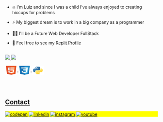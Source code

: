- 🔥 I'm Luiz and since I was a child I've always enjoyed to creating hiccups for problems

- ⚡ My biggest dream is to work in a big company as a programmer

- 👨‍💻 I'll be a Future Web Developer FullStack

- 🚀 Feel free to see my <a href="https://replit.com/@luizhenrique010">Replit Profile</a>

<br>

<div style="display: inline_block">
  <a href="https://github.com/luizhenrique0101">
  <img height="180em" src="https://github-readme-stats.vercel.app/api?username=luizhenrique0101&show_icons=true&theme=dracula&include_all_commits=true&count_private=true"/>
  <img width="550em" src="https://github-readme-stats.vercel.app/api/top-langs/?username=luizhenrique0101&layout=compact&langs_count=7&theme=dracula"/>
</div>
  
  
<div style="display: inline_block"><br>
  <img align="center" alt="Rafa-HTML" height="30" width="40" src="https://raw.githubusercontent.com/devicons/devicon/master/icons/html5/html5-original.svg">
  <img align="center" alt="Rafa-CSS" height="30" width="40" src="https://raw.githubusercontent.com/devicons/devicon/master/icons/css3/css3-original.svg">
  <img align="center"= alt="Rafa-Python" height="30" width="40" src="https://raw.githubusercontent.com/devicons/devicon/master/icons/python/python-original.svg"
</div>
  
  
<br><br>

## Contact

<p align="left" style="background:yellow">
<a href="https://codepen.io/maykbrito" target="_blank">
  <img align="center" src="https://img.shields.io/badge/-Luiz Henrique-05122A?style=flat&logo=codepen" alt="codepen"/>
</a>
<a href="https://www.linkedin.com/in/luiz-henrique-bb2b9b23a" target="_blank">
  <img align="center" src="https://img.shields.io/badge/-maykbrito-05122A?style=flat&logo=linkedin" alt="linkedin"/>
</a>
<a href="https://instagram.com/maykbrito" target="_blank">
 <img align="center" src="https://img.shields.io/badge/-maykbrito-05122A?style=flat&logo=instagram" alt="instagram"/>
</a>
<a href="https://youtube.com/channel/UC02YvqW9wkSVOyhti_VoUpQ" target="_blank">
 <img align="center" src="https://img.shields.io/badge/-Luiz O Programador-05122A?style=flat&logo=youtube" alt="youtube"/>
</a>
</p>
 
</div>
